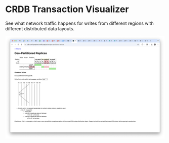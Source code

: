 # CRDB Transaction Visualizer

See what network traffic happens for writes from different regions with different distributed data layouts.

![Visualization](img/viz.png)
